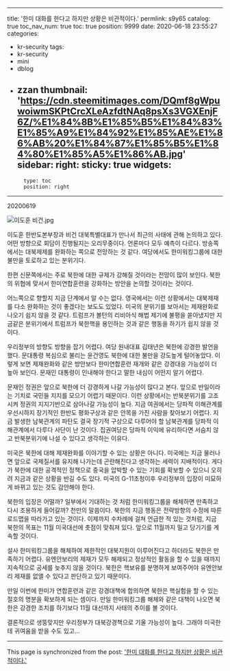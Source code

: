 
---
title: '한미 대화를 한다고 하지만 상황은 비관적이다.'
permlink: s9y65
catalog: true
toc_nav_num: true
toc: true
position: 9999
date: 2020-06-18 23:55:27
categories:
- kr-security
tags:
- kr-security
- mini
- dblog
- zzan
thumbnail: 'https://cdn.steemitimages.com/DQmf8gWpuwoiwmSKPtCrcXLeAzfdtNAq8psXs3VGXEnjF6Z/%E1%84%8B%E1%85%B5%E1%84%83%E1%85%A9%E1%84%92%E1%85%AE%E1%86%AB%20%E1%84%87%E1%85%B5%E1%84%80%E1%85%A5%E1%86%AB.jpg'
sidebar:
    right:
        sticky: true
widgets:
    -
        type: toc
        position: right
---


20200619



![이도훈 비건.jpg](https://cdn.steemitimages.com/DQmf8gWpuwoiwmSKPtCrcXLeAzfdtNAq8psXs3VGXEnjF6Z/%E1%84%8B%E1%85%B5%E1%84%83%E1%85%A9%E1%84%92%E1%85%AE%E1%86%AB%20%E1%84%87%E1%85%B5%E1%84%80%E1%85%A5%E1%86%AB.jpg)


이도훈 한반도본부장과 비건 대북특별대표가 만나서 최근의 사태에 관해 논의하고 있다. 어떤 방향으로 회담이 진행될지는 오리무중이다. 언론마다 모두 예측이 다르다. 방송쪽에서는 대북제제를 완화하는 쪽으로 전망하는 것 같다. 여당에서도 한미워킹그룹에 대한 불만을 토로하고 있는 분위기다. 

한편 신문쪽에서는 주로 북한에 대한 규제가 강해질 것이라는 전망이 많이 보인다. 북한의 위협에 맞서서 한미연합훈련을 강화하는 방안을 논의할 것이라는 것이다. 

어느쪽으로 향할지 지금 단계에서 알 수는 없다. 영국에서는 이런 상황에서는 대북제재를 다소 완화하는 것이 좋겠다는 보도도 있었다. 미국의 분위기를 보아서는 제재완화로 나오기 쉽지 않을 것 같다. 트럼프가 볼턴의 리비아식 해법 제기에 불평을 쏟아냈지만 지금같은 분위기에서 트럼프가 북한핵을 용인하는 것과 같은 행동을 하기가 쉽지 않을 것이다. 

우리정부의 방향도 방향을 잡기 어렵다. 여당 원내대표 김태년은 북한에 강경한 발언을 했다. 문대통령 복심으로 불리는 윤건영도 북한에 대한 불만을 강도높게 털어놓았다. 이렇게 보면 제재완화와 같은 방안보다 한미연합훈련 재개와 같은 강경대응 가능성이 더 높아 보인다. 문재인 대통령이 인내해야 한다고 말한 내심이 어떤지 알기 어렵다. 

문재인 정권은 앞으로 북한에 더 강경하게 나갈 가능성이 많다고 본다. 앞으로 반일이라는 기치로 국민들 지지를 모으기 어렵기 때문이다. 이런 상황에서는 반북분위기를 고조시켜 정권의 지지기반으로 삼아나갈 가능성이 높다. 지금 여권에서는 당파적 이해관계를 우선시하지 장기적인 한반도 평화구상과 같은 안목을 가진 사람을 찾아보기 어렵다. 지금 발생한 남북관계의 파탄도 결국 장기적 구상으로 다루어야 할 남북관계를 당파적 이해관계에서 다루다 사단이 난 것이다. 집권여당은 당파적 이익에 유리하다면 서슴치 않고 반북분위기에 나설 수 있다고 생각하는 이유다.  

미국은 북한에 대해 제재완화를 이야기할 수 있는 상황은 아니다. 미국에는 지금 물러나면 앞으로 국제질서를 유지해 나가는데 곤란해진다고 생각하는 세력이 지배적이다. 게다가 북한에 대한 공격적인 정책으로 중국을 압박할 수 있는 기회를 확보할 수 있으니 오히려 지금과 같은 상황을 반길 수도 있다. 미국의 G-11초청이후 우리정부의 입장이 미묘하게 바뀌고 있는 것도 감안해야 한다.  

북한의 입장은 어떨까? 일부에서 기대하는 것 처럼 한미워킹그룹을 해체하면 만족하고 다시 조용하게 들어갈까? 천만의 말씀이다. 북한의 지금 행동은 전략방향의 수정에 따른 로드맵을 따라가고 있는 것이다. 이제까지 수차례에 걸쳐 언급한 적 있는 것처럼, 지금 북한의 목표는 11월 미국대선에 촛점이 맞춰져 있다. 앞으로 11월까지 밀고 당기기를 계속할 것이다. 

설사 한미워킹그룹을 해체하여 제한적인 대북지원이 이루어진다고 하더라도 북한은 만족하기 어렵다. 유엔안보리의 제재가 모두 해제되고 정상적인 활동을 할 수 있을 때까지 지속적으로 공세를 늦추지 않을 것이다. 북한은 핵보유를 분명하게 보여주어야 유엔안보리 제재를 없앨 수 있다고 판단하고 있기 때문이다.

만일 이번에 한미가 연합훈련과 같은 강경대책에 합의하면 북한은 핵실험을 할 수 있는 절호의 명분을 확보하게 되는 셈이다. 만일 한미워킹그룹 해체와 같은 대책이 나오면 북한은 강경한 조치를 하기보다 11월 대선까지 사태의 추이를 볼 것이다. 

결론적으로 생뚱맞지만 우리정부가 대북강경책으로 기울 가능성이 높다. 그래야 미국한테 귀여움을 받을 수도 있고...

- - -

This page is synchronized from the post: ['한미 대화를 한다고 하지만 상황은 비관적이다.'](https://steemit.com/@oldstone/s9y65)
